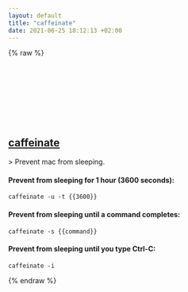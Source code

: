 ```yaml
---
layout: default
title: "caffeinate"
date: 2021-06-25 18:12:13 +02:00
---
```

{% raw %}
<h2 id="caffeinate">
  <a href="/en/osx/caffeinate.html">caffeinate</a> <a href="#caffeinate"><svg class="icon">
    <use href="/assets/images/unicode_sprite.svg#link" />
  </svg></a>
</h2>
> Prevent mac from sleeping.

#### Prevent from sleeping for 1 hour (3600 seconds):
```shell
caffeinate -u -t {{3600}}
```
#### Prevent from sleeping until a command completes:
```shell
caffeinate -s {{command}}
```
#### Prevent from sleeping until you type Ctrl-C:
```shell
caffeinate -i
```
{% endraw %}